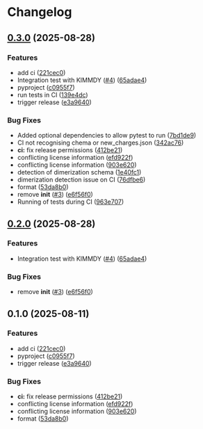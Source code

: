 # Changelog

## [0.3.0](https://github.com/ghhunter/kimmdy-dimerization/compare/v0.2.0...v0.3.0) (2025-08-28)


### Features

* add ci ([221cec0](https://github.com/ghhunter/kimmdy-dimerization/commit/221cec0a8d688464cebf9ef21fc39e1aed0a6a2f))
* Integration test with KIMMDY ([#4](https://github.com/ghhunter/kimmdy-dimerization/issues/4)) ([65adae4](https://github.com/ghhunter/kimmdy-dimerization/commit/65adae4bde703096eb6ba1d03a80c6d3463af7ba))
* pyproject ([c0955f7](https://github.com/ghhunter/kimmdy-dimerization/commit/c0955f72a3773b85a22e96209f92e423d53db964))
* run tests in CI ([139e4dc](https://github.com/ghhunter/kimmdy-dimerization/commit/139e4dc4f56da91b99c171a43d05bb9f3b19863c))
* trigger release ([e3a9640](https://github.com/ghhunter/kimmdy-dimerization/commit/e3a96409c09639884306c359248974dfdbb9b395))


### Bug Fixes

* Added optional dependencies to allow pytest to run ([7bd1de9](https://github.com/ghhunter/kimmdy-dimerization/commit/7bd1de966614b10615163408f267dee26a86f4a5))
* CI not recognising chema or new_charges.json ([342ac76](https://github.com/ghhunter/kimmdy-dimerization/commit/342ac76c36b5a93d110bccb8fe34b8ccc1db6094))
* **ci:** fix release permissions ([412be21](https://github.com/ghhunter/kimmdy-dimerization/commit/412be21d82a964395313e9136a29061d8c06e4c6))
* conflicting license information ([efd922f](https://github.com/ghhunter/kimmdy-dimerization/commit/efd922f573fd8bfdcd55dd0a74853be6b1fb17ee))
* conflicting license information ([903e620](https://github.com/ghhunter/kimmdy-dimerization/commit/903e62040e3984afb0583b17e4b94fa8fb67bd47))
* detection of dimerization schema ([1e40fc1](https://github.com/ghhunter/kimmdy-dimerization/commit/1e40fc15b4927d8211973a338bddc4b1d2298fc4))
* dimerization detection issue on CI ([76dfbe6](https://github.com/ghhunter/kimmdy-dimerization/commit/76dfbe6448a030fba9f6e4d7370900672e2aac1a))
* format ([53da8b0](https://github.com/ghhunter/kimmdy-dimerization/commit/53da8b09c652b27e758473d018ba2da1c9550fd1))
* remove __init__ ([#3](https://github.com/ghhunter/kimmdy-dimerization/issues/3)) ([e6f56f0](https://github.com/ghhunter/kimmdy-dimerization/commit/e6f56f06a06b2a2f5c98a9b6f5a8a5cd8d9b0f7a))
* Running of tests during CI ([963e707](https://github.com/ghhunter/kimmdy-dimerization/commit/963e7077dd7d99da6f95bff5afcc9faed5bef161))

## [0.2.0](https://github.com/graeter-group/kimmdy-dimerization/compare/v0.1.0...v0.2.0) (2025-08-28)


### Features

* Integration test with KIMMDY ([#4](https://github.com/graeter-group/kimmdy-dimerization/issues/4)) ([65adae4](https://github.com/graeter-group/kimmdy-dimerization/commit/65adae4bde703096eb6ba1d03a80c6d3463af7ba))


### Bug Fixes

* remove __init__ ([#3](https://github.com/graeter-group/kimmdy-dimerization/issues/3)) ([e6f56f0](https://github.com/graeter-group/kimmdy-dimerization/commit/e6f56f06a06b2a2f5c98a9b6f5a8a5cd8d9b0f7a))

## 0.1.0 (2025-08-11)


### Features

* add ci ([221cec0](https://github.com/graeter-group/kimmdy-dimerization/commit/221cec0a8d688464cebf9ef21fc39e1aed0a6a2f))
* pyproject ([c0955f7](https://github.com/graeter-group/kimmdy-dimerization/commit/c0955f72a3773b85a22e96209f92e423d53db964))
* trigger release ([e3a9640](https://github.com/graeter-group/kimmdy-dimerization/commit/e3a96409c09639884306c359248974dfdbb9b395))


### Bug Fixes

* **ci:** fix release permissions ([412be21](https://github.com/graeter-group/kimmdy-dimerization/commit/412be21d82a964395313e9136a29061d8c06e4c6))
* conflicting license information ([efd922f](https://github.com/graeter-group/kimmdy-dimerization/commit/efd922f573fd8bfdcd55dd0a74853be6b1fb17ee))
* conflicting license information ([903e620](https://github.com/graeter-group/kimmdy-dimerization/commit/903e62040e3984afb0583b17e4b94fa8fb67bd47))
* format ([53da8b0](https://github.com/graeter-group/kimmdy-dimerization/commit/53da8b09c652b27e758473d018ba2da1c9550fd1))
